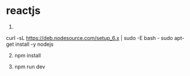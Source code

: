 # reactjs
1)
curl -sL https://deb.nodesource.com/setup_6.x | sudo -E bash -
sudo apt-get install -y nodejs

2) npm install

3) npm run dev
